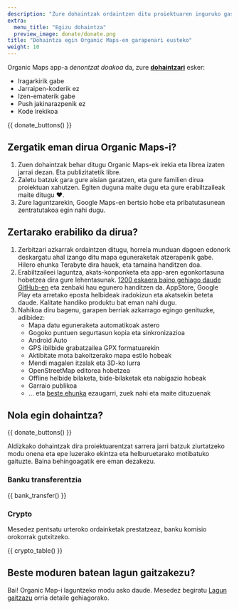 ```yaml
---
description: "Zure dohaintzak ordaintzen ditu proiektuaren inguruko gastu guztiak eta Organic Maps hobetzen bultzatzen gaitu."
extra:
  menu_title: "Egizu dohaintza"
  preview_image: donate/donate.png
title: "Dohaintza egin Organic Maps-en garapenari eusteko"
weight: 10
---
```


Organic Maps app-a _denontzat doakoa_ da, zure **[dohaintzari][stripe]**
esker:

- Iragarkirik gabe
- Jarraipen-koderik ez
- Izen-ematerik gabe
- Push jakinarazpenik ez
- Kode irekikoa

{{ donate_buttons() }}

## Zergatik eman dirua Organic Maps-i?

1. Zuen dohaintzak behar ditugu Organic Maps-ek irekia eta librea izaten
   jarrai dezan. Eta publizitatetik libre.
2. Zaletu batzuk gara gure aisian garatzen, eta gure familien dirua
   proiektuan xahutzen. Egiten duguna maite dugu eta gure erabiltzaileak
   maite ditugu ❤️.
3. Zure laguntzarekin, Google Maps-en bertsio hobe eta pribatutasunean
   zentratutakoa egin nahi dugu.

## Zertarako erabiliko da dirua?

1. Zerbitzari azkarrak ordaintzen ditugu, horrela munduan dagoen edonork
   deskargatu ahal izango ditu mapa eguneraketak atzerapenik gabe. Hilero
   ehunka Terabyte dira hauek, eta tamaina handitzen doa.
2. Erabiltzaileei laguntza, akats-konponketa eta app-aren egonkortasuna
   hobetzea dira gure lehentasunak. [1200 eskaera baino gehiago daude
   GitHub-en][github issues] eta zenbaki hau egunero handitzen da.
   AppStore, Google Play eta arretako eposta helbideak iradokizun eta
   akatsekin beteta daude. Kalitate handiko produktu bat eman nahi dugu.
3. Nahikoa diru bagenu, garapen berriak azkarrago egingo genituzke,
   adibidez:
   - Mapa datu eguneraketa automatikoak astero
   - Gogoko puntuen segurtasun kopia eta sinkronizazioa
   - Android Auto
   - GPS ibilbide grabatzailea GPX formatuarekin
   - Aktibitate mota bakoitzerako mapa estilo hobeak
   - Mendi magalen itzalak eta 3D-ko lurra
   - OpenStreetMap editorea hobetzea
   - Offline helbide bilaketa, bide-bilaketak eta nabigazio hobeak
   - Garraio publikoa
   - … eta [beste ehunka][github issues] ezaugarri, zuek nahi eta maite
     dituzuenak

## Nola egin dohaintza?

{{ donate_buttons() }}

Aldizkako dohaintzak dira proiektuarentzat sarrera jarri batzuk ziurtatzeko
modu onena eta epe luzerako ekintza eta helburuetarako motibatuko
gaituzte. Baina behingoagatik ere eman dezakezu.

### Banku transferentzia

{{ bank_transfer() }}

### Crypto

Mesedez pentsatu urteroko ordainketak prestatzeaz, banku komisio orokorrak
gutxitzeko.

{{ crypto_table() }}

## Beste moduren batean lagun gaitzakezu?

Bai! Organic Map-i laguntzeko modu asko daude. Mesedez begiratu [Lagun
gaitzazu](@/support-us/index.eu.md) orria detaile gehiagorako.

[stripe]: https://donate.organicmaps.app/ "Stripe bidezko dohaintzak"
[github issues]: https://github.com/organicmaps/organicmaps/issues "GitHub-eko arazoak"
